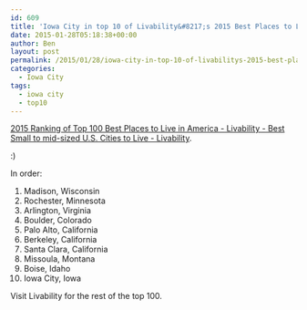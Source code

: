 ```yaml
---
id: 609
title: 'Iowa City in top 10 of Livability&#8217;s 2015 Best Places to Live'
date: 2015-01-28T05:18:38+00:00
author: Ben
layout: post
permalink: /2015/01/28/iowa-city-in-top-10-of-livabilitys-2015-best-places-to-live/
categories:
  - Iowa City
tags:
  - iowa city
  - top10
---
```

[2015 Ranking of Top 100 Best Places to Live in America - Livability - Best Small to mid-sized U.S. Cities to Live - Livability](http://livability.com/best-places/top-100-best-places-to-live/2015).

:)

In order:

  1. Madison, Wisconsin
  2. Rochester, Minnesota
  3. Arlington, Virginia
  4. Boulder, Colorado
  5. Palo Alto, California
  6. Berkeley, California
  7. Santa Clara, California
  8. Missoula, Montana
  9. Boise, Idaho
 10. Iowa City, Iowa

Visit Livability for the rest of the top 100.